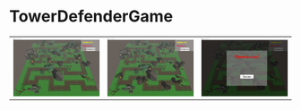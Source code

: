 # TowerDefenderGame
<table>
    <tr>
        <td>
            <img src="Build/ScreenShot1.jpg" alt="">
        </td>
        <td>
            <img src="Build/ScreenShot2.jpg" alt="">
        </td>
        <td>
            <img src="Build/ScreenShot3.jpg" alt="">
        </td>
    </tr>
</table> 

